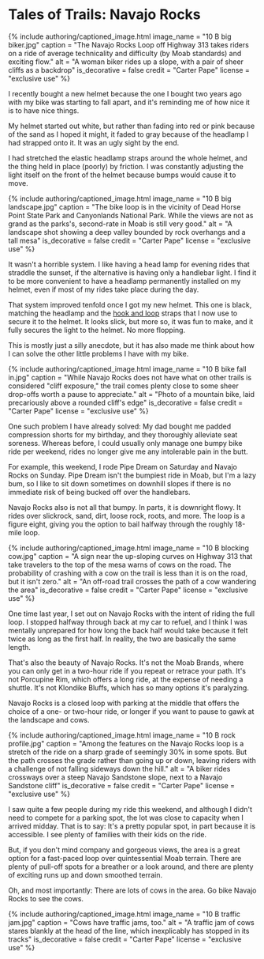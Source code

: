 # Tales of Trails: Navajo Rocks

{% include authoring/captioned_image.html
    image_name = "10 B big biker.jpg"
    caption = "The Navajo Rocks Loop off Highway 313 takes riders on a ride of average technicality and difficulty (by Moab standards) and exciting flow."
    alt = "A woman biker rides up a slope, with a pair of sheer cliffs as a backdrop"
    is_decorative = false
    credit = "Carter Pape"
    license = "exclusive use"
%}

I recently bought a new helmet because the one I bought two years ago with my bike was starting to fall apart, and it's reminding me of how nice it is to have nice things.

My helmet started out white, but rather than fading into red or pink because of the sand as I hoped it might, it faded to gray because of the headlamp I had strapped onto it. It was an ugly sight by the end.

I had stretched the elastic headlamp straps around the whole helmet, and the thing held in place (poorly) by friction. I was constantly adjusting the light itself on the front of the helmet because bumps would cause it to move.

{% include authoring/captioned_image.html
    image_name = "10 B big landscape.jpg"
    caption = "The bike loop is in the vicinity of Dead Horse Point State Park and Canyonlands National Park. While the views are not as grand as the parks's, second-rate in Moab is still very good."
    alt = "A landscape shot showing a deep valley bounded by rock overhangs and a tall mesa"
    is_decorative = false
    credit = "Carter Pape"
    license = "exclusive use"
%}

It wasn't a horrible system. I like having a head lamp for evening rides that straddle the sunset, if the alternative is having only a handlebar light. I find it to be more convenient to have a headlamp permanently installed on my helmet, even if most of my rides take place during the day.

That system improved tenfold once I got my new helmet. This one is black, matching the headlamp and the [hook and loop](https://www.velcro.com/legal-and-privacy/dontsayvelcro/) straps that I now use to secure it to the helmet. It looks slick, but more so, it was fun to make, and it fully secures the light to the helmet. No more flopping.

This is mostly just a silly anecdote, but it has also made me think about how I can solve the other little problems I have with my bike.

{% include authoring/captioned_image.html
    image_name = "10 B bike fall in.jpg"
    caption = "While Navajo Rocks does not have what on other trails is considered \"cliff exposure,\" the trail comes plenty close to some sheer drop-offs worth a pause to appreciate."
    alt = "Photo of a mountain bike, laid precariously above a rounded cliff's edge"
    is_decorative = false
    credit = "Carter Pape"
    license = "exclusive use"
%}

One such problem I have already solved: My dad bought me padded compression shorts for my birthday, and they thoroughly alleviate seat soreness. Whereas before, I could usually only manage one bumpy bike ride per weekend, rides no longer give me any intolerable pain in the butt.

For example, this weekend, I rode Pipe Dream on Saturday and Navajo Rocks on Sunday. Pipe Dream isn't the bumpiest ride in Moab, but I'm a lazy bum, so I like to sit down sometimes on downhill slopes if there is no immediate risk of being bucked off over the handlebars.

Navajo Rocks also is not all that bumpy. In parts, it is downright flowy. It rides over slickrock, sand, dirt, loose rock, roots, and more. The loop is a figure eight, giving you the option to bail halfway through the roughly 18-mile loop.

{% include authoring/captioned_image.html
    image_name = "10 B blocking cow.jpg"
    caption = "A sign near the up-sloping curves on Highway 313 that take travelers to the top of the mesa warns of cows on the road. The probability of crashing with a cow on the trail is less than it is on the road, but it isn't zero."
    alt = "An off-road trail crosses the path of a cow wandering the area"
    is_decorative = false
    credit = "Carter Pape"
    license = "exclusive use"
%}

One time last year, I set out on Navajo Rocks with the intent of riding the full loop. I stopped halfway through back at my car to refuel, and I think I was mentally unprepared for how long the back half would take because it felt twice as long as the first half. In reality, the two are basically the same length.

That's also the beauty of Navajo Rocks. It's not the Moab Brands, where you can only get in a two-hour ride if you repeat or retrace your path. It's not Porcupine Rim, which offers a long ride, at the expense of needing a shuttle. It's not Klondike Bluffs, which has so many options it's paralyzing.

Navajo Rocks is a closed loop with parking at the middle that offers the choice of a one- or two-hour ride, or longer if you want to pause to gawk at the landscape and cows.

{% include authoring/captioned_image.html
    image_name = "10 B rock profile.jpg"
    caption = "Among the features on the Navajo Rocks loop is a stretch of the ride on a sharp grade of seemingly 30% in some spots. But the path crosses the grade rather than going up or down, leaving riders with a challenge of not falling sideways down the hill."
    alt = "A biker rides crossways over a steep Navajo Sandstone slope, next to a Navajo Sandstone cliff"
    is_decorative = false
    credit = "Carter Pape"
    license = "exclusive use"
%}

I saw quite a few people during my ride this weekend, and although I didn't need to compete for a parking spot, the lot was close to capacity when I arrived midday. That is to say: It's a pretty popular spot, in part because it is accessible. I see plenty of families with their kids on the ride.

But, if you don't mind company and gorgeous views, the area is a great option for a fast-paced loop over quintessential Moab terrain. There are plenty of pull-off spots for a breather or a look around, and there are plenty of exciting runs up and down smoothed terrain.

Oh, and most importantly: There are lots of cows in the area. Go bike Navajo Rocks to see the cows.

{% include authoring/captioned_image.html
    image_name = "10 B traffic jam.jpg"
    caption = "Cows have traffic jams, too."
    alt = "A traffic jam of cows stares blankly at the head of the line, which inexplicably has stopped in its tracks"
    is_decorative = false
    credit = "Carter Pape"
    license = "exclusive use"
%}
